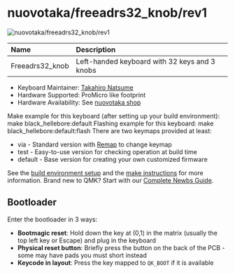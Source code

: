 # nuovotaka/freeadrs32_knob/rev1

![nuovotaka/freeadrs32_knob/rev1](https://imgur.com/a/w6D2VXD)

| Name            | Description                                   |
| :-------------- | :-------------------------------------------- |
| Freeadrs32_knob | Left-handed keyboard with 32 keys and 3 knobs |

- Keyboard Maintainer: [Takahiro Natsume](https://github.com/nuovotaka)
- Hardware Supported: ProMicro like footprint
- Hardware Availability: See [nuovotaka shop](https://nuovotaka-kbd.stores.jp/)

Make example for this keyboard (after setting up your build environment):
make black_hellebore:default
Flashing example for this keyboard:
make black_hellebore:default:flash
There are two keymaps provided at least:

- via - Standard version with [Remap](https://remap-keys.app/) to change keymap
- test - Easy-to-use version for checking operation at build time
- default - Base version for creating your own customized firmware

See the [build environment setup](https://docs.qmk.fm/#/getting_started_build_tools) and the [make instructions](https://docs.qmk.fm/#/getting_started_make_guide) for more information. Brand new to QMK? Start with our [Complete Newbs Guide](https://docs.qmk.fm/#/newbs).

## Bootloader

Enter the bootloader in 3 ways:

- **Bootmagic reset**: Hold down the key at (0,1) in the matrix (usually the top left key or Escape) and plug in the keyboard
- **Physical reset button**: Briefly press the button on the back of the PCB - some may have pads you must short instead
- **Keycode in layout**: Press the key mapped to `QK_BOOT` if it is available
